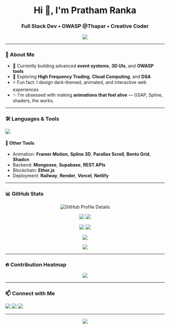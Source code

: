 <h1 align="center">Hi 👋, I'm Pratham Ranka</h1>
<h3 align="center">Full Stack Dev • OWASP @Thapar • Creative Coder</h3>

<p align="center">
  <img src="https://readme-typing-svg.demolab.com/?lines=Full-stack+Dev+with+Next.js+%26+Node.js;GSAP+%2B+Framer+Motion+Artist;AI+%7C+Blockchain+%7C+Cloud+Learner;Open-source+%26+Research+Enthusiast&center=true&width=500&height=50" />
</p>

---

### 🧠 About Me

- 🔭 Currently building advanced **event systems**, **3D UIs**, and **OWASP tools**
- 🌱 Exploring **High Frequency Trading**, **Cloud Computing**, and **DSA**
- ⚡ Fun fact: I design dark-themed, animated, and interactive web experiences
- ✨ I'm obsessed with making **animations that feel alive** — GSAP, Spline, shaders, the works.

---

### 🛠️ Languages & Tools

<p align="left">
  <img src="https://skillicons.dev/icons?i=js,ts,react,nextjs,nodejs,express,mongodb,postgres,tailwind,threejs,figma,git,vercel,netlify,html,css" />
</p>

#### 🔧 Other Tools
- Animation: **Framer Motion**, **Spline 3D**, **Parallax Scroll**, **Bento Grid**, **Shadcn**
- Backend: **Mongoose**, **Supabase**, **REST APIs**
- Blockchain: **Ether.js**
- Deployment: **Railway**, **Render**, **Vercel**, **Netlify**

---

### 📊 GitHub Stats


<p align="center">
  <img src="https://github-profile-summary-cards.vercel.app/api/cards/profile-details?username=PrathamRanka&theme=tokyonight" alt="GitHub Profile Details" />
</p>

<p align="center">
  <img src="https://github-profile-summary-cards.vercel.app/api/cards/repos-per-language?username=PrathamRanka&theme=tokyonight" />
  <img src="https://github-profile-summary-cards.vercel.app/api/cards/most-commit-language?username=PrathamRanka&theme=tokyonight" />
</p>

<p align="center">
  <img src="https://github-profile-summary-cards.vercel.app/api/cards/stats?username=PrathamRanka&theme=tokyonight" />
  <img src="https://github-profile-summary-cards.vercel.app/api/cards/productive-time?username=PrathamRanka&theme=tokyonight&utcOffset=5.5" />
</p>

<p align="center">
  <img src="https://github-readme-streak-stats.herokuapp.com?user=PrathamRanka&theme=tokyonight&hide_border=false" />
</p>

<p align="center">
  <img src="https://github-readme-activity-graph.vercel.app/graph?username=PrathamRanka&theme=tokyo-night&area=true&hide_border=false" />
</p>


---

### 🔥 Contribution Heatmap

<p align="center">
  <img src="https://github-profile-summary-cards.vercel.app/api/cards/profile-details?username=PrathamRanka&theme=tokyonight" />
</p>


---

### 📫 Connect with Me

<p align="left">
  <a href="mailto:your@email.com"><img src="https://img.shields.io/badge/Email-D14836?style=for-the-badge&logo=gmail&logoColor=white" /></a>
  <a href="https://linkedin.com/in/prathamranka06/"><img src="https://img.shields.io/badge/LinkedIn-blue?style=for-the-badge&logo=linkedin&logoColor=white" /></a>
  <a href="https://owasptiet.com"><img src="https://img.shields.io/badge/OWASP-Thapar-blueviolet?style=for-the-badge&logo=owasp&logoColor=white" /></a>
</p>

---

<p align="center">
  <img src="https://komarev.com/ghpvc/?username=PrathamRanka&label=Profile%20views&color=0e75b6&style=flat" />
</p>
